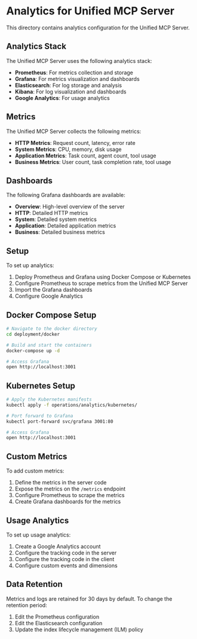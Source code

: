 # Analytics for Unified MCP Server

This directory contains analytics configuration for the Unified MCP Server.

## Analytics Stack

The Unified MCP Server uses the following analytics stack:

- **Prometheus**: For metrics collection and storage
- **Grafana**: For metrics visualization and dashboards
- **Elasticsearch**: For log storage and analysis
- **Kibana**: For log visualization and dashboards
- **Google Analytics**: For usage analytics

## Metrics

The Unified MCP Server collects the following metrics:

- **HTTP Metrics**: Request count, latency, error rate
- **System Metrics**: CPU, memory, disk usage
- **Application Metrics**: Task count, agent count, tool usage
- **Business Metrics**: User count, task completion rate, tool usage

## Dashboards

The following Grafana dashboards are available:

- **Overview**: High-level overview of the server
- **HTTP**: Detailed HTTP metrics
- **System**: Detailed system metrics
- **Application**: Detailed application metrics
- **Business**: Detailed business metrics

## Setup

To set up analytics:

1. Deploy Prometheus and Grafana using Docker Compose or Kubernetes
2. Configure Prometheus to scrape metrics from the Unified MCP Server
3. Import the Grafana dashboards
4. Configure Google Analytics

## Docker Compose Setup

```bash
# Navigate to the docker directory
cd deployment/docker

# Build and start the containers
docker-compose up -d

# Access Grafana
open http://localhost:3001
```

## Kubernetes Setup

```bash
# Apply the Kubernetes manifests
kubectl apply -f operations/analytics/kubernetes/

# Port forward to Grafana
kubectl port-forward svc/grafana 3001:80

# Access Grafana
open http://localhost:3001
```

## Custom Metrics

To add custom metrics:

1. Define the metrics in the server code
2. Expose the metrics on the `/metrics` endpoint
3. Configure Prometheus to scrape the metrics
4. Create Grafana dashboards for the metrics

## Usage Analytics

To set up usage analytics:

1. Create a Google Analytics account
2. Configure the tracking code in the server
3. Configure the tracking code in the client
4. Configure custom events and dimensions

## Data Retention

Metrics and logs are retained for 30 days by default. To change the retention period:

1. Edit the Prometheus configuration
2. Edit the Elasticsearch configuration
3. Update the index lifecycle management (ILM) policy

